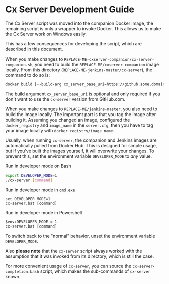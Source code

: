 # Cx Server Development Guide

The Cx Server script was moved into the companion Docker image, the remaining script is only a wrapper to invoke Docker.
This allows us to make the Cx Server work on Windows easily.

This has a few consequences for developing the script, which are described in this document.

When you make changes to `REPLACE-ME-cxserver-companion/cx-server-companion.sh`, you need to build the `REPLACE-ME/cxserver-companion` image locally.
From this directory (`REPLACE-ME-jenkins-master/cx-server`), the command to do so is:

```bash
docker build [--build-arg cx_server_base_uri=https://github.some.domain/raw/path/to/cx-server] -t REPLACE-ME/cxserver-companion ../../REPLACE-ME-cxserver-companion
```

The build argument `cx_server_base_uri` is optional and only required if you don't want to use the `cx-server` version from GitHub.com.

When you make changes to `REPLACE-ME/jenkins-master`, you also need to build the image locally.
The important part is that you tag the image after building it.
Assuming you changed an image, configured the `docker_registry` and `image_name` in the `server.cfg`, then you have to tag your image locally with `docker_registry/image_name`.

Usually, when running `cx-server`, the companion and Jenkins images are automatically pulled from Docker Hub.
This is designed for simple usage, but if you've built the images yourself, it will overwrite your changes.
To prevent this, set the environment variable `DEVELOPER_MODE` to _any_ value.

Run in developer mode on Bash
```bash
export DEVELOPER_MODE=1
./cx-server [command]
```

Run in developer mode in `cmd.exe`
```
set DEVELOPER_MODE=1
cx-server.bat [command]
```

Run in developer mode in Powershell
```
$env:DEVELOPER_MODE = 1
cx-server.bat [command]
```

To switch back to the "normal" behavior, unset the environment variable `DEVELOPER_MODE`.

Also __please note__ that the `cx-server` script always worked with the assumption that it was invoked from its directory, which is still the case.

For more convenient usage of `cx-server`, you can source the `cx-server-completion.bash` script, which makes the sub-commands of `cx-server` known.

